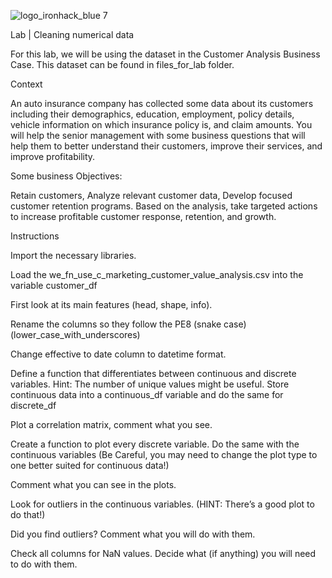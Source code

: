 ![logo_ironhack_blue 7](https://user-images.githubusercontent.com/23629340/40541063-a07a0a8a-601a-11e8-91b5-2f13e4e6b441.png)

Lab | Cleaning numerical data

For this lab, we will be using the dataset in the Customer Analysis Business Case. This dataset can be found in files_for_lab folder.

Context

An auto insurance company has collected some data about its customers including their demographics, education, employment, policy details, vehicle information on which insurance policy is, and claim amounts. You will help the senior management with some business questions that will help them to better understand their customers, improve their services, and improve profitability.

Some business Objectives:

Retain customers,
Analyze relevant customer data,
Develop focused customer retention programs.
Based on the analysis, take targeted actions to increase profitable customer response, retention, and growth.

Instructions

Import the necessary libraries.

Load the we_fn_use_c_marketing_customer_value_analysis.csv into the variable customer_df

First look at its main features (head, shape, info).

Rename the columns so they follow the PE8 (snake case) (lower_case_with_underscores)

Change effective to date column to datetime format.

Define a function that differentiates between continuous and discrete variables. Hint: The number of unique values might be useful. Store continuous data into a continuous_df variable and do the same for discrete_df

Plot a correlation matrix, comment what you see.

Create a function to plot every discrete variable. Do the same with the continuous variables (Be Careful, you may need to change the plot type to one better suited for continuous data!)

Comment what you can see in the plots.

Look for outliers in the continuous variables. (HINT: There’s a good plot to do that!)

Did you find outliers? Comment what you will do with them.

Check all columns for NaN values. Decide what (if anything) you will need to do with them.